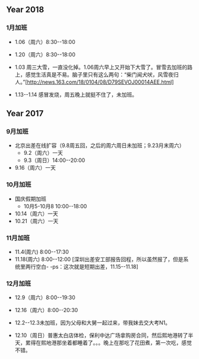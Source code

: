 
## Year 2018

### 1月加班

- 1.06（周六）8:30--18:00
- 1.20（周六）8:30--18:00

- 1.03 周三大雪，一直没化掉。1.06周六早上又开始下大雪了。冒雪去加班的路上，感觉生活真是不易。脑子里只有这么两句：“柴门闻犬吠，风雪夜归人。”[http://news.163.com/18/0104/08/D79SEVOJ00014AEE.html]
- 1.13--1.14 感冒发烧，周五晚上就挺不住了，未加班。

## Year 2017

### 9月加班
- 北京出差在线扩容（9.8周五回，之后的周六周日未加班；9.23月末周六）
  * 9.2（周六）一天
  * 9.3（周日）14:00--20:00
- 9.16（周六）一天

### 10月加班
- 国庆假期加班 
  * 10月5-10月8 10:00--18:00
- 10.14（周六）一天
- 10.21（周六）一天

### 11月加班

- 11.4(周六) 8:00--17:30
- 11.18(周六) 8:00--12:00 [深圳出差安工部报告回程，所以虽然报了，但是系统里两行空白- -ps：这次就是短期出差，11.15--11.18]

### 12月加班

- 12.9（周六）8:00--19:30
- 12.16（周六）8:00--20:30

- 12.2--12.3未加班，因为父母和大舅一起过来，带我妹去交大考N1。
- 12.10（周日）普惠太白店体检，保利中达广场拿购房合同，然后熙地港转了半天，累得在熙地港那坐着都睡着了。。。晚上在那吃了花田煮，第一次吃，感觉不错。


